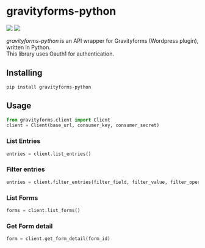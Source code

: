 # gravityforms-python
![](https://img.shields.io/badge/version-0.1.0-success) ![](https://img.shields.io/badge/Python-3.8%20|%203.9%20|%203.10%20|%203.11-4B8BBE?logo=python&logoColor=white)  

*gravityforms-python* is an API wrapper for Gravityforms (Wordpress plugin), written in Python.  
This library uses Oauth1 for authentication.
## Installing
```
pip install gravityforms-python
```
## Usage
```python
from gravityforms.client import Client
client = Client(base_url, consumer_key, consumer_secret)
```
### List Entries
```python
entries = client.list_entries()
```
### Filter entries
```python
entries = client.filter_entries(filter_field, filter_value, filter_operator, sorting_direction=None, page_size=None)
```
### List Forms
```python
forms = client.list_forms()
```
### Get Form detail
```python
form = client.get_form_detail(form_id)
```
